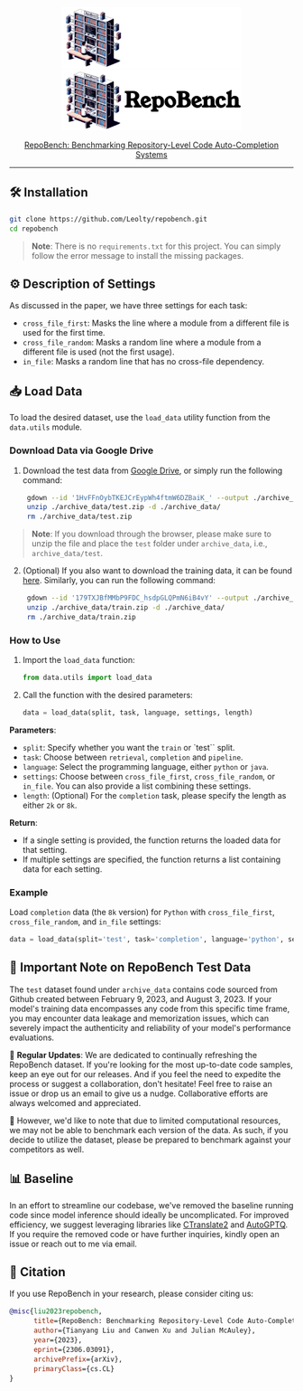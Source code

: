 <p align="center">
  <a href="https://github.com/Leolty/repobench#gh-light-mode-only">
    <img src="assets/repobench_light.png" width="318px" alt="repobench logo" />
  </a>
  <a href="https://github.com/Leolty/repobench#gh-dark-mode-only">
    <img src="assets/repobench_dark.png" width="318px" alt="repobench logo" />
  </a>

<p align="center">
  <a href="https://arxiv.org/abs/2306.03091">
    RepoBench: Benchmarking Repository-Level Code Auto-Completion Systems
  </a>
</p>

<hr>


## 🛠️ Installation

```bash
git clone https://github.com/Leolty/repobench.git
cd repobench
```

> **Note**: There is no `requirements.txt` for this project. You can simply follow the error message to install the missing packages.

## ⚙️ Description of Settings

As discussed in the paper, we have three settings for each task:

- `cross_file_first`: Masks the line where a module from a different file is used for the first time.
- `cross_file_random`: Masks a random line where a module from a different file is used (not the first usage).
- `in_file`: Masks a random line that has no cross-file dependency.


## 📥 Load Data

To load the desired dataset, use the `load_data` utility function from the `data.utils` module.

### Download Data via Google Drive

1. Download the test data from [Google Drive](https://drive.google.com/file/d/1HvFFnOybTKEJCrEypWh4ftmW6DZBaiK_/view?usp=sharing), or simply run the following command:
   ```bash
    gdown --id '1HvFFnOybTKEJCrEypWh4ftmW6DZBaiK_' --output ./archive_data/test.zip
    unzip ./archive_data/test.zip -d ./archive_data/
    rm ./archive_data/test.zip
    ```

> **Note**: If you download through the browser, please make sure to unzip the file and place the `test` folder under `archive_data`, i.e., `archive_data/test`.
  
2. (Optional) If you also want to download the training data, it can be found [here](https://drive.google.com/file/d/179TXJBfMMbP9FDC_hsdpGLQPmN6iB4vY/view?usp=sharing). Similarly, you can run the following command:
   ```bash
    gdown --id '179TXJBfMMbP9FDC_hsdpGLQPmN6iB4vY' --output ./archive_data/train.zip
    unzip ./archive_data/train.zip -d ./archive_data/
    rm ./archive_data/train.zip
    ```

### How to Use

1. Import the `load_data` function:
   ```python
   from data.utils import load_data
   ```

2. Call the function with the desired parameters:
   ```python
   data = load_data(split, task, language, settings, length)
   ```

**Parameters**:

- `split`: Specify whether you want the `train` or `test`` split. 
- `task`: Choose between `retrieval`, `completion` and `pipeline`.
- `language`: Select the programming language, either `python` or `java`.
- `settings`: Choose between `cross_file_first`, `cross_file_random`, or `in_file`. You can also provide a list combining these settings.
- `length`: (Optional) For the `completion` task, please specify the length as either `2k` or `8k`.

**Return**:
- If a single setting is provided, the function returns the loaded data for that setting.
- If multiple settings are specified, the function returns a list containing data for each setting.

### Example

Load `completion` data (the `8k` version) for `Python` with `cross_file_first`, `cross_file_random`, and `in_file` settings:

```python
data = load_data(split='test', task='completion', language='python', settings=['cross_file_first', 'cross_file_random', 'in_file'], length='8k')
```

## 🚨 Important Note on RepoBench Test Data

The `test` dataset found under `archive_data` contains code sourced from Github created between February 9, 2023, and August 3, 2023. If your model's training data encompasses any code from this specific time frame, you may encounter data leakage and memorization issues, which can severely impact the authenticity and reliability of your model's performance evaluations.

📅 **Regular Updates**: We are dedicated to continually refreshing the RepoBench dataset. If you're looking for the most up-to-date code samples, keep an eye out for our releases. And if you feel the need to expedite the process or suggest a collaboration, don't hesitate! Feel free to raise an issue or drop us an email to give us a nudge. Collaborative efforts are always welcomed and appreciated.

🔔 However, we'd like to note that due to limited computational resources, we may not be able to benchmark each version of the data. As such, if you decide to utilize the dataset, please be prepared to benchmark against your competitors as well.


## 📊 Baseline

In an effort to streamline our codebase, we've removed the baseline running code since model inference should ideally be uncomplicated. For improved efficiency, we suggest leveraging libraries like [CTranslate2](https://github.com/OpenNMT/CTranslate2) and [AutoGPTQ](https://github.com/PanQiWei/AutoGPTQ). If you require the removed code or have further inquiries, kindly open an issue or reach out to me via email.

## 📝 Citation

If you use RepoBench in your research, please consider citing us:

```bibtex
@misc{liu2023repobench,
      title={RepoBench: Benchmarking Repository-Level Code Auto-Completion Systems}, 
      author={Tianyang Liu and Canwen Xu and Julian McAuley},
      year={2023},
      eprint={2306.03091},
      archivePrefix={arXiv},
      primaryClass={cs.CL}
}
```






